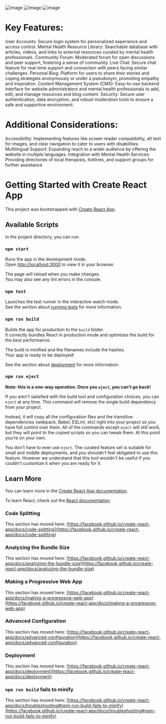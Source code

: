 ![image](https://github.com/AroopGit/TheraMind/assets/124480700/943e1da1-1477-4d90-9de2-140b007e4e0c)
![image](https://github.com/AroopGit/TheraMind/assets/124480700/bfc5a6ad-0f56-4e8c-8b35-94a93d8ad90e)
![image](https://github.com/AroopGit/TheraMind/assets/124480700/55bb034e-bdfd-440f-a802-840196683a1d)


# Key Features:
User Accounts: Secure login system for personalized experience and access control.
Mental Health Resource Library: Searchable database with articles, videos, and links to external resources curated by mental health professionals.
Community Forum: Moderated forum for open discussions and peer support, fostering a sense of community.
Live Chat: Secure chat feature for real-time support and connection with peers facing similar challenges.
Personal Blog: Platform for users to share their stories and coping strategies anonymously or under a pseudonym, promoting empathy and inspiration.
Content Management System (CMS): Easy-to-use backend interface for website administrators and mental health professionals to add, edit, and manage resources and blog content.
Security: Secure user authentication, data encryption, and robust moderation tools to ensure a safe and supportive environment.


# Additional Considerations:
Accessibility: Implementing features like screen reader compatibility, alt text for images, and clear navigation to cater to users with disabilities.
Multilingual Support: Expanding reach to a wider audience by offering the website in multiple languages.
Integration with Mental Health Services: Providing directories of local therapists, hotlines, and support groups for further assistance



# Getting Started with Create React App

This project was bootstrapped with [Create React App](https://github.com/facebook/create-react-app).

## Available Scripts

In the project directory, you can run:

### `npm start`

Runs the app in the development mode.\
Open [http://localhost:3000](http://localhost:3000) to view it in your browser.

The page will reload when you make changes.\
You may also see any lint errors in the console.

### `npm test`

Launches the test runner in the interactive watch mode.\
See the section about [running tests](https://facebook.github.io/create-react-app/docs/running-tests) for more information.

### `npm run build`

Builds the app for production to the `build` folder.\
It correctly bundles React in production mode and optimizes the build for the best performance.

The build is minified and the filenames include the hashes.\
Your app is ready to be deployed!

See the section about [deployment](https://facebook.github.io/create-react-app/docs/deployment) for more information.

### `npm run eject`

**Note: this is a one-way operation. Once you `eject`, you can't go back!**

If you aren't satisfied with the build tool and configuration choices, you can `eject` at any time. This command will remove the single build dependency from your project.

Instead, it will copy all the configuration files and the transitive dependencies (webpack, Babel, ESLint, etc) right into your project so you have full control over them. All of the commands except `eject` will still work, but they will point to the copied scripts so you can tweak them. At this point you're on your own.

You don't have to ever use `eject`. The curated feature set is suitable for small and middle deployments, and you shouldn't feel obligated to use this feature. However we understand that this tool wouldn't be useful if you couldn't customize it when you are ready for it.

## Learn More

You can learn more in the [Create React App documentation](https://facebook.github.io/create-react-app/docs/getting-started).

To learn React, check out the [React documentation](https://reactjs.org/).

### Code Splitting

This section has moved here: [https://facebook.github.io/create-react-app/docs/code-splitting](https://facebook.github.io/create-react-app/docs/code-splitting)

### Analyzing the Bundle Size

This section has moved here: [https://facebook.github.io/create-react-app/docs/analyzing-the-bundle-size](https://facebook.github.io/create-react-app/docs/analyzing-the-bundle-size)

### Making a Progressive Web App

This section has moved here: [https://facebook.github.io/create-react-app/docs/making-a-progressive-web-app](https://facebook.github.io/create-react-app/docs/making-a-progressive-web-app)

### Advanced Configuration

This section has moved here: [https://facebook.github.io/create-react-app/docs/advanced-configuration](https://facebook.github.io/create-react-app/docs/advanced-configuration)

### Deployment

This section has moved here: [https://facebook.github.io/create-react-app/docs/deployment](https://facebook.github.io/create-react-app/docs/deployment)

### `npm run build` fails to minify

This section has moved here: [https://facebook.github.io/create-react-app/docs/troubleshooting#npm-run-build-fails-to-minify](https://facebook.github.io/create-react-app/docs/troubleshooting#npm-run-build-fails-to-minify)

